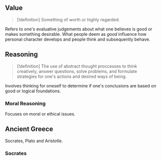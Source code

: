 ## Value
>[!definition]
>Something of worth or highly regarded.

Refers to one's evaluative judgements about what one believes is good or makes something desirable. 
What people deem as *good* influence how personal character develops and people think and subsequently behave. 
## Reasoning
>[!definition]
>The use of abstract thought proccesses to think creatively, answer questions, solve problems, and formulate strategies for one's actions and desired ways of being. 

Involves thinking for oneself to determine if one's conclusions are based on good or logical foundations. 
### Moral Reasoning
Focuses on moral or ethical issues. 
## Ancient Greece
Socrates, Plato and Aristotle.
### Socrates

